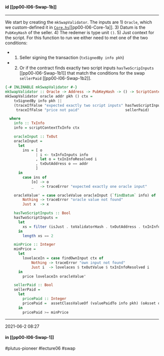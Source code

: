 #### id [[pp00-l06-Swap-1b]]
---

We start by creating the `mkSwapValidator`.
The inputs are 1) `Oracle`, which we custom-defined it in [`Core.hs`](https://github.com/input-output-hk/plutus-pioneer-program/blob/main/code/week06/src/Week06/Oracle/Core.hs)[[pp00-l06-Core-1a]]. 3) Datum is the `PubKeyHash` of the seller. 4) The redemer is type unit `()`. 5) Just context for the script. For this function to run we either need to met one of the two conditions:
- 1) Seller signing the transaction (`txSignedBy info pkh`)
- 2) Or if the contract finds exactly two script inputs `hasTwoScripInputs` [[pp00-l06-Swap-1b1]] that match the conditions for the swap `sellerPaid` [[pp00-l06-Swap-1b2]].

```haskell
{-# INLINABLE mkSwapValidator #-}
mkSwapValidator :: Oracle -> Address -> PubKeyHash -> () -> ScriptContext -> Bool
mkSwapValidator oracle addr pkh () ctx =
    txSignedBy info pkh ||
    (traceIfFalse "expected exactly two script inputs" hasTwoScriptInputs &&
     traceIfFalse "price not paid"                     sellerPaid)

  where
    info :: TxInfo
    info = scriptContextTxInfo ctx

    oracleInput :: TxOut
    oracleInput =
      let
        ins = [ o
              | i <- txInfoInputs info
              , let o = txInInfoResolved i
              , txOutAddress o == addr
              ]
      in
        case ins of
            [o] -> o
            _   -> traceError "expected exactly one oracle input"

    oracleValue' = case oracleValue oracleInput (`findDatum` info) of
        Nothing -> traceError "oracle value not found"
        Just x  -> x

    hasTwoScriptInputs :: Bool
    hasTwoScriptInputs =
      let
        xs = filter (isJust . toValidatorHash . txOutAddress . txInInfoResolved) $ txInfoInputs info
      in
        length xs == 2

    minPrice :: Integer
    minPrice =
      let
        lovelaceIn = case findOwnInput ctx of
            Nothing -> traceError "own input not found"
            Just i  -> lovelaces $ txOutValue $ txInInfoResolved i
      in
        price lovelaceIn oracleValue'

    sellerPaid :: Bool
    sellerPaid =
      let
        pricePaid :: Integer
        pricePaid =  assetClassValueOf (valuePaidTo info pkh) (oAsset oracle)
      in
        pricePaid >= minPrice
```

---
2021-06-2 08:27
#### in [[pp00-l06-Swap-1]]

#plutus-pioneer #lecture06 #swap 